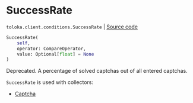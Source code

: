 # SuccessRate
`toloka.client.conditions.SuccessRate` | [Source code](https://github.com/Toloka/toloka-kit/blob/v1.1.4/src/client/conditions.py#L333)

```python
SuccessRate(
    self,
    operator: CompareOperator,
    value: Optional[float] = None
)
```

Deprecated. A percentage of solved captchas out of all entered captchas.


`SuccessRate` is used with collectors:
- [Captcha](toloka.client.collectors.Captcha.md)

